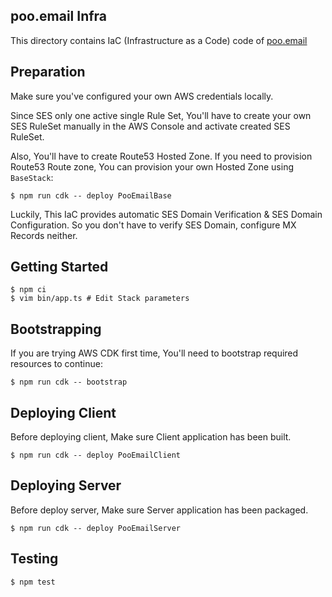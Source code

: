 ## poo.email Infra

This directory contains IaC (Infrastructure as a Code) code of [poo.email](https://poo.email)

## Preparation

Make sure you've configured your own AWS credentials locally.

Since SES only one active single Rule Set, You'll have to create your own SES RuleSet manually in the AWS Console
and activate created SES RuleSet.

Also, You'll have to create Route53 Hosted Zone. If you need to provision Route53 Route zone,
You can provision your own Hosted Zone using `BaseStack`:

```
$ npm run cdk -- deploy PooEmailBase
```

Luckily, This IaC provides automatic SES Domain Verification & SES Domain Configuration.
So you don't have to verify SES Domain, configure MX Records neither.   
 

## Getting Started

```
$ npm ci
$ vim bin/app.ts # Edit Stack parameters
```

## Bootstrapping

If you are trying AWS CDK first time, You'll need to bootstrap required resources to continue:

```
$ npm run cdk -- bootstrap
``` 

## Deploying Client

Before deploying client, Make sure Client application has been built.

```
$ npm run cdk -- deploy PooEmailClient
```

## Deploying Server

Before deploy server, Make sure Server application has been packaged.

```
$ npm run cdk -- deploy PooEmailServer
```


## Testing

```
$ npm test
```

